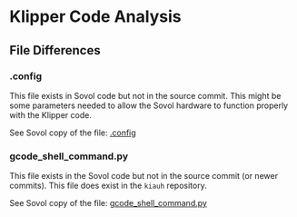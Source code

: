 # Klipper Code Analysis

## File Differences

### .config
This file exists in Sovol code but not in the source commit. This might be some parameters needed to allow the Sovol hardware to function properly with the Klipper code.

See Sovol copy of the file: [.config](file-klipper-sovol-config)

### gcode_shell_command.py
This file exists in the Sovol code but not in the source commit (or newer commits). This file does exist in the `kiauh` repository.

See Sovol copy of the file: [gcode_shell_command.py](file-klipper-sovol-gcode_shell_command.py)

